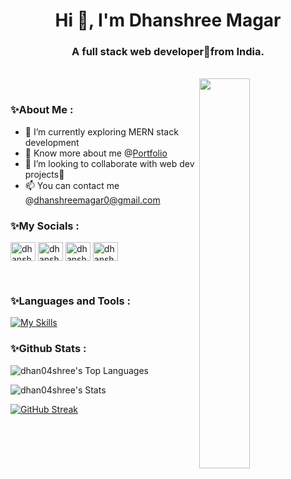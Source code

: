 <h1 align="center">Hi 👋, I'm Dhanshree Magar</h1>

<h3 align="center">A full stack web developer🚀from India.</h3> <br>
  <img src="https://github.com/user-attachments/assets/51299478-b212-485e-9936-05c2d820d7b9" align="right" width="40%"><br>
<h3>✨About Me :</h3>
<!-- Any image aligned to the right. Beware the width -->

- 🌱 I’m currently exploring MERN stack development
- 🔎 Know more about me @<a href="https://dhanshree-portfolio.netlify.app/">Portfolio</a>
- 👯 I’m looking to collaborate with web dev projects🤝
- 📫 You can contact me @dhanshreemagar0@gmail.com
</div>


<h3 align="left">✨My Socials : </h3>
<p align="left">
<a href="https://twitter.com/dhanshreem78981" target="blank"><img align="center" src="https://raw.githubusercontent.com/rahuldkjain/github-profile-readme-generator/master/src/images/icons/Social/twitter.svg" alt="dhanshreem78981" height="30" width="40" /></a>
<a href="https://linkedin.com/in/dhanshreemagar" target="blank"><img align="center" src="https://raw.githubusercontent.com/rahuldkjain/github-profile-readme-generator/master/src/images/icons/Social/linked-in-alt.svg" alt="dhanshreemagar" height="30" width="40" /></a>
<a href="https://instagram.com/dhanshr11_" target="blank"><img align="center" src="https://raw.githubusercontent.com/rahuldkjain/github-profile-readme-generator/master/src/images/icons/Social/instagram.svg" alt="dhanshr11_" height="30" width="40" /></a>
<a href="https://www.hackerrank.com/dhanshreemagar0" target="blank"><img align="center" src="https://raw.githubusercontent.com/rahuldkjain/github-profile-readme-generator/master/src/images/icons/Social/hackerrank.svg" alt="dhanshreemagar0" height="30" width="40" /></a>
</p>
<br>
<h3 align="left">✨Languages and Tools :</h3>

[![My Skills](https://skillicons.dev/icons?i=arduino,c,cpp,bootstrap,html,css,javascript,nodejs,express,python,mysql,netlify,mongodb,git,github,figma&perline=10)](https://skillicons.dev)

<h3>✨Github Stats :</h3>

![dhan04shree's Top Languages](https://github-readme-stats.vercel.app/api/top-langs/?username=dhan04shree&theme=omni&show_icons=true&hide_border=false&layout=compact)

![dhan04shree's Stats](https://github-readme-stats.vercel.app/api?username=dhan04shree&theme=omni&show_icons=true&hide_border=false&count_private=true)

[![GitHub Streak](https://github-readme-streak-stats.herokuapp.com?user=dhan04shree&theme=omni)](https://git.io/streak-stats)


